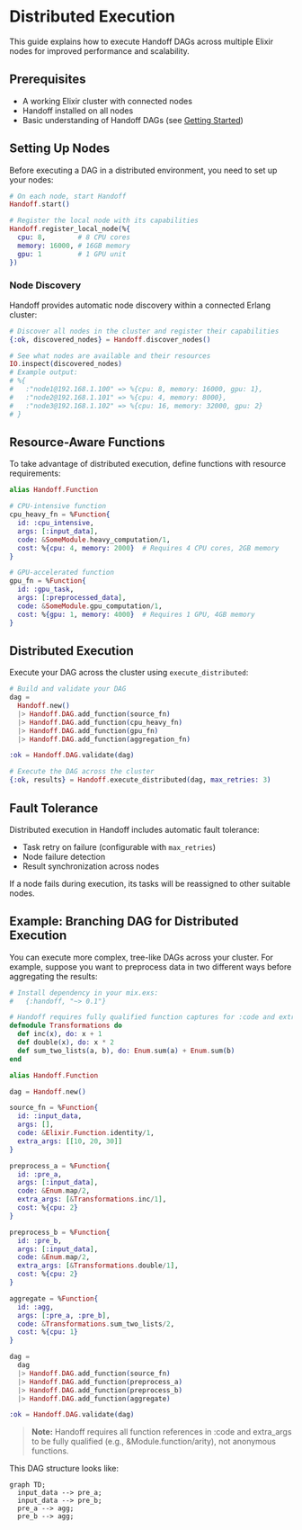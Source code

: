 # Distributed Execution

This guide explains how to execute Handoff DAGs across multiple Elixir nodes for improved performance and scalability.

## Prerequisites

- A working Elixir cluster with connected nodes
- Handoff installed on all nodes
- Basic understanding of Handoff DAGs (see [Getting Started](getting_started.md))

## Setting Up Nodes

Before executing a DAG in a distributed environment, you need to set up your nodes:

```elixir
# On each node, start Handoff
Handoff.start()

# Register the local node with its capabilities
Handoff.register_local_node(%{
  cpu: 8,        # 8 CPU cores
  memory: 16000, # 16GB memory
  gpu: 1         # 1 GPU unit
})
```

### Node Discovery

Handoff provides automatic node discovery within a connected Erlang cluster:

```elixir
# Discover all nodes in the cluster and register their capabilities
{:ok, discovered_nodes} = Handoff.discover_nodes()

# See what nodes are available and their resources
IO.inspect(discovered_nodes)
# Example output:
# %{
#   :"node1@192.168.1.100" => %{cpu: 8, memory: 16000, gpu: 1},
#   :"node2@192.168.1.101" => %{cpu: 4, memory: 8000},
#   :"node3@192.168.1.102" => %{cpu: 16, memory: 32000, gpu: 2}
# }
```

## Resource-Aware Functions

To take advantage of distributed execution, define functions with resource requirements:

```elixir
alias Handoff.Function

# CPU-intensive function
cpu_heavy_fn = %Function{
  id: :cpu_intensive,
  args: [:input_data],
  code: &SomeModule.heavy_computation/1,
  cost: %{cpu: 4, memory: 2000}  # Requires 4 CPU cores, 2GB memory
}

# GPU-accelerated function
gpu_fn = %Function{
  id: :gpu_task,
  args: [:preprocessed_data],
  code: &SomeModule.gpu_computation/1,
  cost: %{gpu: 1, memory: 4000}  # Requires 1 GPU, 4GB memory
}
```

## Distributed Execution

Execute your DAG across the cluster using `execute_distributed`:

```elixir
# Build and validate your DAG
dag =
  Handoff.new()
  |> Handoff.DAG.add_function(source_fn)
  |> Handoff.DAG.add_function(cpu_heavy_fn)
  |> Handoff.DAG.add_function(gpu_fn)
  |> Handoff.DAG.add_function(aggregation_fn)

:ok = Handoff.DAG.validate(dag)

# Execute the DAG across the cluster
{:ok, results} = Handoff.execute_distributed(dag, max_retries: 3)
```

## Fault Tolerance

Distributed execution in Handoff includes automatic fault tolerance:

- Task retry on failure (configurable with `max_retries`)
- Node failure detection
- Result synchronization across nodes

If a node fails during execution, its tasks will be reassigned to other suitable nodes.

## Example: Branching DAG for Distributed Execution

You can execute more complex, tree-like DAGs across your cluster. For example, suppose you want to preprocess data in two different ways before aggregating the results:

```elixir
# Install dependency in your mix.exs:
#   {:handoff, "~> 0.1"}

# Handoff requires fully qualified function captures for :code and extra_args.
defmodule Transformations do
  def inc(x), do: x + 1
  def double(x), do: x * 2
  def sum_two_lists(a, b), do: Enum.sum(a) + Enum.sum(b)
end

alias Handoff.Function

dag = Handoff.new()

source_fn = %Function{
  id: :input_data,
  args: [],
  code: &Elixir.Function.identity/1,
  extra_args: [[10, 20, 30]]
}

preprocess_a = %Function{
  id: :pre_a,
  args: [:input_data],
  code: &Enum.map/2,
  extra_args: [&Transformations.inc/1],
  cost: %{cpu: 2}
}

preprocess_b = %Function{
  id: :pre_b,
  args: [:input_data],
  code: &Enum.map/2,
  extra_args: [&Transformations.double/1],
  cost: %{cpu: 2}
}

aggregate = %Function{
  id: :agg,
  args: [:pre_a, :pre_b],
  code: &Transformations.sum_two_lists/2,
  cost: %{cpu: 1}
}

dag =
  dag
  |> Handoff.DAG.add_function(source_fn)
  |> Handoff.DAG.add_function(preprocess_a)
  |> Handoff.DAG.add_function(preprocess_b)
  |> Handoff.DAG.add_function(aggregate)

:ok = Handoff.DAG.validate(dag)
```

> **Note:** Handoff requires all function references in :code and extra_args to be fully qualified (e.g., &Module.function/arity), not anonymous functions.

This DAG structure looks like:

```mermaid
graph TD;
  input_data --> pre_a;
  input_data --> pre_b;
  pre_a --> agg;
  pre_b --> agg;
```
